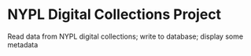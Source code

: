 # NYPL Digital Collections Project
Read data from NYPL digital collections; write to database; display some metadata

